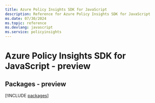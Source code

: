 ```yaml
---
title: Azure Policy Insights SDK for JavaScript
description: Reference for Azure Policy Insights SDK for JavaScript
ms.date: 07/30/2024
ms.topic: reference
ms.devlang: javascript
ms.service: policyinsights
---
```

# Azure Policy Insights SDK for JavaScript - preview
## Packages - preview
[!INCLUDE [packages](policy-insights-index.md)]